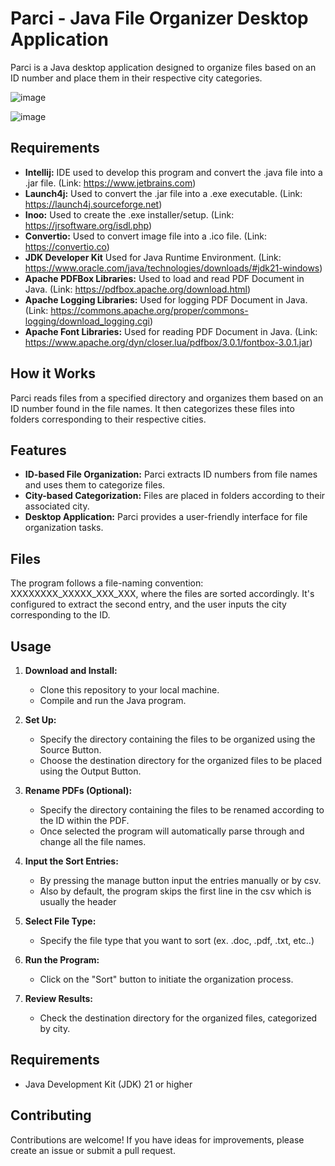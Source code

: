 # Parci - Java File Organizer Desktop Application

Parci is a Java desktop application designed to organize files based on an ID number and place them in their respective city categories.

![image](https://github.com/breckenridmj/parci-java-file-organizer/assets/59925642/e8d76350-b1c5-40c4-90d7-3fade6e45d4b)


![image](https://github.com/breckenridmj/parci-java-file-organizer/assets/59925642/da87c458-ae03-41df-acaf-399b90c8bcd9)

## Requirements

- **Intellij:** IDE used to develop this program and convert the .java file into a .jar file. (Link: https://www.jetbrains.com)
- **Launch4j:** Used to convert the .jar file into a .exe executable. (Link: https://launch4j.sourceforge.net)
- **Inoo:** Used to create the .exe installer/setup. (Link: https://jrsoftware.org/isdl.php)
- **Convertio:** Used to convert image file into a .ico file. (Link: https://convertio.co)
- **JDK Developer Kit** Used for Java Runtime Environment. (Link: https://www.oracle.com/java/technologies/downloads/#jdk21-windows)
- **Apache PDFBox Libraries:** Used to load and read PDF Document in Java. (Link: https://pdfbox.apache.org/download.html)
- **Apache Logging Libraries:** Used for logging PDF Document in Java. (Link: https://commons.apache.org/proper/commons-logging/download_logging.cgi)
- **Apache Font Libraries:** Used for reading PDF Document in Java. (Link: https://www.apache.org/dyn/closer.lua/pdfbox/3.0.1/fontbox-3.0.1.jar)
  
## How it Works

Parci reads files from a specified directory and organizes them based on an ID number found in the file names. It then categorizes these files into folders corresponding to their respective cities.

## Features

- **ID-based File Organization:** Parci extracts ID numbers from file names and uses them to categorize files.
- **City-based Categorization:** Files are placed in folders according to their associated city.
- **Desktop Application:** Parci provides a user-friendly interface for file organization tasks.

## Files

The program follows a file-naming convention: XXXXXXXX_XXXXX_XXX_XXX, where the files are sorted accordingly. It's configured to extract the second entry, and the user inputs the city corresponding to the ID.

## Usage

1. **Download and Install:**
   - Clone this repository to your local machine.
   - Compile and run the Java program.
   
2. **Set Up:**
   - Specify the directory containing the files to be organized using the Source Button.
   - Choose the destination directory for the organized files to be placed using the Output Button.
  
3. **Rename PDFs (Optional):**
   - Specify the directory containing the files to be renamed according to the ID within the PDF.
   - Once selected the program will automatically parse through and change all the file names.
     
4. **Input the Sort Entries:**
   - By pressing the manage button input the entries manually or by csv.
   - Also by default, the program skips the first line in the csv which is usually the header
  
5. **Select File Type:**
   - Specify the file type that you want to sort (ex. .doc, .pdf, .txt, etc..)
  
6. **Run the Program:**
   - Click on the "Sort" button to initiate the organization process.

7. **Review Results:**
   - Check the destination directory for the organized files, categorized by city.

## Requirements

- Java Development Kit (JDK) 21 or higher

## Contributing

Contributions are welcome! If you have ideas for improvements, please create an issue or submit a pull request.

